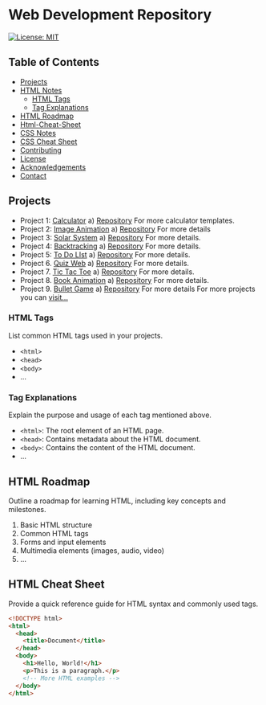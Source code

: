 # Web Development Repository

[![License: MIT](https://img.shields.io/badge/License-MIT-yellow.svg)](https://opensource.org/licenses/MIT)

## Table of Contents

- [Projects](https://github.com/Mayank-Garg7/Html/tree/main/Projects)
- [HTML Notes](https://github.com/Mayank-Garg7/Html/blob/main/HtmlNotes.pdf)
  - [HTML Tags](https://github.com/Mayank-Garg7/Html/tree/main/Html%20Tags)
  - [Tag Explanations](https://github.com/Mayank-Garg7/Html/blob/main/HtmlNotes.pdf)
- [HTML Roadmap](#html-roadmap)
- [Html-Cheat-Sheet](https://github.com/Mayank-Garg7/Html/blob/main/HtmlCheatSheet.pdf)
- [CSS Notes](https://github.com/Mayank-Garg7/Html/blob/main/CSS/CSSNotes.pdf)
- [CSS Cheat Sheet](https://github.com/Mayank-Garg7/Html/blob/main/CSS/csscheatsheet.pdf)
- [Contributing](#contributing)
- [License](#license)
- [Acknowledgements](#acknowledgements)
- [Contact](#contact)

## Projects

- Project 1: [Calculator](https://mayank-garg7.github.io/Calculator/)
      a) [Repository](https://github.com/Mayank-Garg7/Html/tree/main/Projects/Calculator)
          For more calculator templates.
- Project 2: [Image Animation](https://mayank-garg7.github.io/ImageAnimation/)
      a) [Repository](https://github.com/Mayank-Garg7/ImageAnimation)
          For more details
- Project 3: [Solar System](https://mayank-garg7.github.io/SolarSystem/)
      a) [Repository](https://github.com/Mayank-Garg7/SolarSystem)
          For more details.
- Project 4: [Backtracking](https://mayank-garg7.github.io/Backtracking/)
      a) [Repository](https://github.com/Mayank-Garg7/Html/blob/main/CSS/csscheatsheet.pdf)
          For more details.
- Project 5: [To Do LIst](https://mayank-garg7.github.io/ToDoList/)
      a) [Repository](https://github.com/Mayank-Garg7/ToDoList)
        For more details.
- Project 6. [Quiz Web](https://mayank-garg7.github.io/QuizWeb/)
      a) [Repository](https://github.com/Mayank-Garg7/QuizWeb)
          For more details.
- Project 7. [Tic Tac Toe](https://mayank-garg7.github.io/TicTacToeGame/)
      a) [Repository](https://github.com/Mayank-Garg7/TicTacToeGame)
        For more details.
- Project 8. [Book Animation](https://mayank-garg7.github.io/BookAnimation/)
      a) [Repository]((https://github.com/Mayank-Garg7/BookAnimation))
        For more details.
- Project 9. [Bullet Game](https://mayank-garg7.github.io/BulletGame/)
        a) [Repository](https://github.com/Mayank-Garg7/BulletGame)
          For more details
  For more projects you can [visit...](https://github.com/Mayank-Garg7/Html/tree/main/Projects)
  

### HTML Tags

List common HTML tags used in your projects.

- `<html>`
- `<head>`
- `<body>`
- ...

### Tag Explanations

Explain the purpose and usage of each tag mentioned above.

- `<html>`: The root element of an HTML page.
- `<head>`: Contains metadata about the HTML document.
- `<body>`: Contains the content of the HTML document.
- ...

## HTML Roadmap

Outline a roadmap for learning HTML, including key concepts and milestones.

1. Basic HTML structure
2. Common HTML tags
3. Forms and input elements
4. Multimedia elements (images, audio, video)
5. ...

## HTML Cheat Sheet

Provide a quick reference guide for HTML syntax and commonly used tags.

```html
<!DOCTYPE html>
<html>
  <head>
    <title>Document</title>
  </head>
  <body>
    <h1>Hello, World!</h1>
    <p>This is a paragraph.</p>
    <!-- More HTML examples -->
  </body>
</html>
